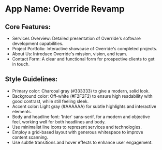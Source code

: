 # **App Name**: Override Revamp

## Core Features:

- Services Overview: Detailed presentation of Override's software development capabilities.
- Project Portfolio: Interactive showcase of Override's completed projects.
- About Us: Introduce Override's mission, vision, and team.
- Contact Form: A clear and functional form for prospective clients to get in touch.

## Style Guidelines:

- Primary color: Charcoal gray (#333333) to give a modern, solid look.
- Background color: Off-white (#F2F2F2) to ensure high readability with good contrast, while still feeling sleek.
- Accent color: Light gray (#AAAAAA) for subtle highlights and interactive elements.
- Body and headline font: 'Inter' sans-serif, for a modern and objective feel, working well for both headlines and body.
- Use minimalist line icons to represent services and technologies.
- Employ a grid-based layout with generous whitespace to improve content scanning.
- Use subtle transitions and hover effects to enhance user engagement.